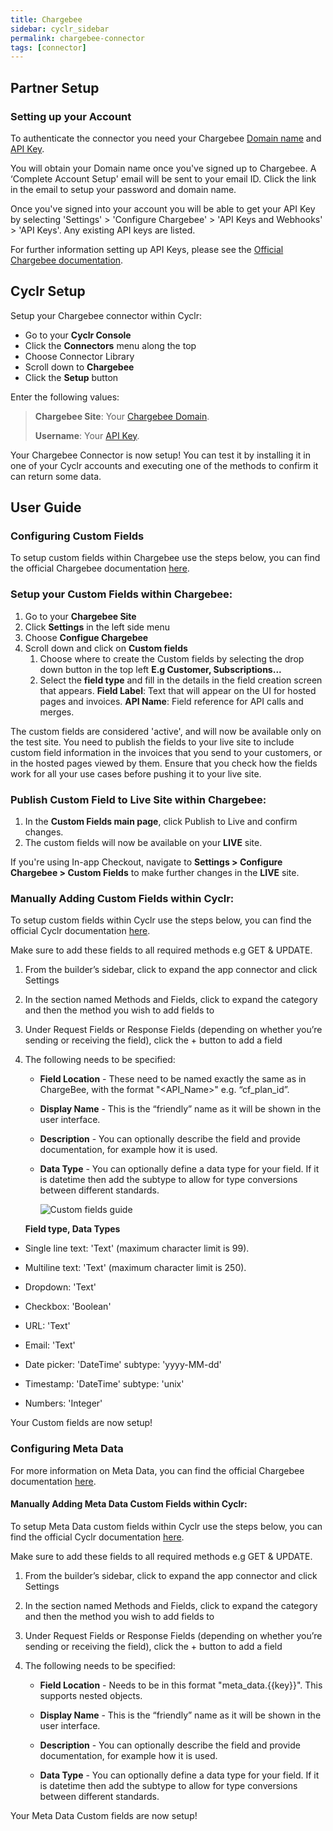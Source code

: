 ```yaml
---
title: Chargebee
sidebar: cyclr_sidebar
permalink: chargebee-connector
tags: [connector]
---
```


## Partner Setup

### Setting up your Account

To authenticate the connector you need your Chargebee [Domain name](https://www.chargebee.com/docs/2.0/sites-intro.html) and [API Key](https://www.chargebee.com/docs/2.0/api_keys.html).

You will obtain your Domain name once you've signed up to Chargebee. A ‘Complete Account Setup' email will be sent to your email ID. Click the link in the email to setup your password and domain name.

Once you've signed into your account you will be able to get your API Key by selecting 'Settings' > 'Configure Chargebee' > 'API Keys and Webhooks' > 'API Keys'. Any existing API keys are listed.

For further information setting up API Keys, please see the [Official Chargebee documentation](https://www.chargebee.com/docs/2.0/api_keys.html).

## Cyclr Setup

Setup your Chargebee connector within Cyclr:

- Go to your **Cyclr Console**
- Click the **Connectors** menu along the top
- Choose Connector Library
- Scroll down to **Chargebee**
- Click the **Setup** button

Enter the following values:

> **Chargebee Site**: Your [Chargebee Domain](https://www.chargebee.com/docs/2.0/sites-intro.html).
>
> **Username**: Your [API Key](https://www.chargebee.com/docs/2.0/api_keys.html).

Your Chargebee Connector is now setup! You can test it by installing it in one of your Cyclr accounts and executing one of the methods to confirm it can return some data.

## User Guide

### Configuring Custom Fields

To setup custom fields within Chargebee use the steps below, you can find the official Chargebee documentation [here](https://www.chargebee.com/docs/2.0/custom_fields.html).

### Setup your Custom Fields within Chargebee:

1. Go to your **Chargebee Site**
2. Click **Settings** in the left side menu
3. Choose **Configue Chargebee**
4. Scroll down and click on **Custom fields**
   1. Choose where to create the Custom fields by selecting the drop down button in the top left **E.g Customer, Subscriptions...**
   2. Select the **field type** and fill in the details in the field creation screen that appears.
      **Field Label**: Text that will appear on the UI for hosted pages and invoices.
      **API Name**: Field reference for API calls and merges.

The custom fields are considered 'active', and will now be available only on the test site. You need to publish the fields to your live site to include custom field information in the invoices that you send to your customers, or in the hosted pages viewed by them. Ensure that you check how the fields work for all your use cases before pushing it to your live site.

### Publish Custom Field to Live Site within Chargebee:

1. In the **Custom Fields main page**, click Publish to Live and confirm changes.
2. The custom fields will now be available on your **LIVE** site.

If you're using In-app Checkout, navigate to **Settings > Configure Chargebee > Custom Fields** to make further changes in the **LIVE** site.

### Manually Adding Custom Fields within Cyclr:

To setup custom fields within Cyclr use the steps below, you can find the official Cyclr documentation [here](https://docs.cyclr.com/adding-custom-fields#example-field-locations).

Make sure to add these fields to all required methods e.g GET & UPDATE.

1. From the builder’s sidebar, click to expand the app connector and click Settings

2. In the section named Methods and Fields, click to expand the category and then the method you wish to add fields to

3. Under Request Fields or Response Fields (depending on whether you’re sending or receiving the field), click the + button to add a field

4. The following needs to be specified:

   - **Field Location** - These need to be named exactly the same as in ChargeBee, with the format "<API_Name>" e.g. “cf_plan_id”.

   - **Display Name** - This is the “friendly” name as it will be shown in the user interface.

   - **Description** - You can optionally describe the field and provide documentation, for example how it is used.

   - **Data Type** - You can optionally define a data type for your field. If it is datetime then add the subtype to allow for type conversions between different standards.

     ![Custom fields guide](https://docs.cyclr.com/images/connector-custom-field.gif)

   **Field type, Data Types**

- Single line text: 'Text' (maximum character limit is 99).

- Multiline text: 'Text' (maximum character limit is 250).

- Dropdown: 'Text'

- Checkbox: 'Boolean'

- URL: 'Text'

- Email: 'Text'

- Date picker: 'DateTime' subtype: 'yyyy-MM-dd'

- Timestamp: 'DateTime' subtype: 'unix'

- Numbers: 'Integer'

Your Custom fields are now setup!

### Configuring Meta Data

For more information on Meta Data, you can find the official Chargebee documentation [here](https://www.chargebee.com/docs/2.0/metadata.html).

#### Manually Adding Meta Data Custom Fields within Cyclr:

To setup Meta Data custom fields within Cyclr use the steps below, you can find the official Cyclr documentation [here](https://docs.cyclr.com/adding-custom-fields#example-field-locations).

Make sure to add these fields to all required methods e.g GET & UPDATE.

1. From the builder’s sidebar, click to expand the app connector and click Settings

2. In the section named Methods and Fields, click to expand the category and then the method you wish to add fields to

3. Under Request Fields or Response Fields (depending on whether you’re sending or receiving the field), click the + button to add a field

4. The following needs to be specified:

   - **Field Location** - Needs to be in this format "meta_data.{{key}}". This supports nested objects.

   - **Display Name** - This is the “friendly” name as it will be shown in the user interface.

   - **Description** - You can optionally describe the field and provide documentation, for example how it is used.

   - **Data Type** - You can optionally define a data type for your field. If it is datetime then add the subtype to allow for type conversions between different standards.

Your Meta Data Custom fields are now setup!
